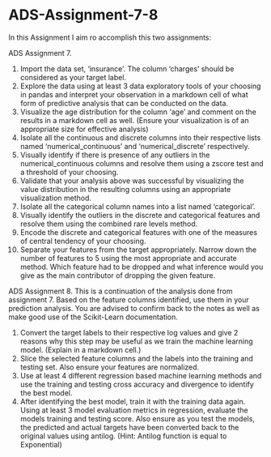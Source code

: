 # ADS-Assignment-7-8
In this Assignment I aim ro accomplish this two assignments:

ADS Assignment 7.
1. Import the data set, ‘insurance’. The column ‘charges’ should be considered as your target
label.
2. Explore the data using at least 3 data exploratory tools of your choosing in pandas and
interpret your observation in a markdown cell of what form of predictive analysis that can
be conducted on the data.
3. Visualize the age distribution for the column ‘age’ and comment on the results in a
markdown cell as well. (Ensure your visualization is of an appropriate size for effective
analysis)
4. Isolate all the continuous and discrete columns into their respective lists named
‘numerical_continuous’ and ‘numerical_discrete’ respectively.
5. Visually identify if there is presence of any outliers in the numerical_continuous columns
and resolve them using a zscore test and a threshold of your choosing.
6. Validate that your analysis above was successful by visualizing the value distribution in
the resulting columns using an appropriate visualization method.
7. Isolate all the categorical column names into a list named ‘categorical’.
8. Visually identify the outliers in the discrete and categorical features and resolve them using
the combined rare levels method.
9. Encode the discrete and categorical features with one of the measures of central tendency
of your choosing.
10. Separate your features from the target appropriately. Narrow down the number of features
to 5 using the most appropriate and accurate method. Which feature had to be dropped and
what inference would you give as the main contributor of dropping the given feature.

ADS Assignment 8.
This is a continuation of the analysis done from assignment 7. Based on the feature columns
identified, use them in your prediction analysis. You are advised to confirm back to the notes as
well as make good use of the Scikit-Learn documentation.
1. Convert the target labels to their respective log values and give 2 reasons why this step
may be useful as we train the machine learning model. (Explain in a markdown cell.)
2. Slice the selected feature columns and the labels into the training and testing set. Also
ensure your features are normalized.
3. Use at least 4 different regression based machine learning methods and use the training
and testing cross accuracy and divergence to identify the best model.
4. After identifying the best model, train it with the training data again. Using at least 3
model evaluation metrics in regression, evaluate the models training and testing score.
Also ensure as you test the models, the predicted and actual targets have been converted
back to the original values using antilog. (Hint: Antilog function is equal to Exponential)

